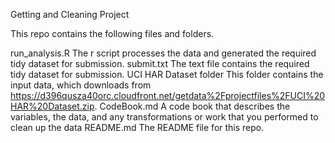 Getting and Cleaning Project

This repo contains the following files and folders.

run_analysis.R 
The r script processes the data and generated the required tidy dataset for submission.
submit.txt 
The text file contains the required tidy dataset for submission.
UCI HAR Dataset folder
This folder contains the input data, which downloads from https://d396qusza40orc.cloudfront.net/getdata%2Fprojectfiles%2FUCI%20HAR%20Dataset.zip.
CodeBook.md 
A code book that describes the variables, the data, and any transformations or work that you performed to clean up the data
README.md 
The README file for this repo.

